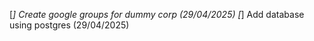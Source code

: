 [*] Create google groups for dummy corp (29/04/2025)
[*] Add database using postgres  (29/04/2025)



